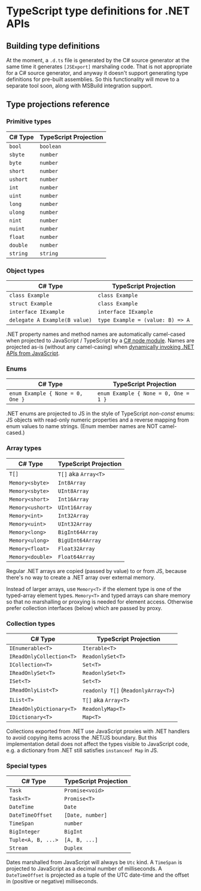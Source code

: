 # TypeScript type definitions for .NET APIs

## Building type definitions
At the moment, a `.d.ts` file is generated by the C# source generator at the same time it generates `[JSExport]` marshaling code. That is not appropriate for a C# source generator, and anyway it doesn't support generating type definitions for pre-built assemblies. So this functionality will move to a separate tool soon, along with MSBuild integration support.

## Type projections reference

### Primitive types
| C# Type  | TypeScript Projection |
|----------|-----------------------|
| `bool`   | `boolean`             |
| `sbyte`  | `number`              |
| `byte`   | `number`              |
| `short`  | `number`              |
| `ushort` | `number`              |
| `int`    | `number`              |
| `uint`   | `number`              |
| `long`   | `number`              |
| `ulong`  | `number`              |
| `nint`   | `number`              |
| `nuint`  | `number`              |
| `float`  | `number`              |
| `double` | `number`              |
| `string` | `string`              |

### Object types

| C# Type                       | TypeScript Projection            |
|-------------------------------|----------------------------------|
| `class Example`               | `class Example`                  |
| `struct Example`              | `class Example`                  |
| `interface IExample`          | `interface IExample`             |
| `delegate A Example(B value)` | `type Example = (value: B) => A` |

.NET property names and method names are automatically camel-cased when projected to JavaScript / TypeScript by a [C# node module](./node-module.md). Names are projected as-is (without any
camel-casing) when [dynamically invoking .NET APIs from JavaScript](./dynamic-invoke).

### Enums
| C# Type                          | TypeScript Projection                |
|----------------------------------|--------------------------------------|
| `enum Example { None = 0, One }` | `enum Example { None = 0, One = 1 }` |

.NET enums are projected to JS in the style of TypeScript _non-const_ enums: JS objects with read-only numeric properties and a reverse mapping from enum values to name strings. (Enum member names are NOT camel-cased.)

### Array types
| C# Type     | TypeScript Projection |
|-------------|-----------------------|
| `T[]`            | `T[]` aka `Array<T>` |
| `Memory<sbyte>`  | `Int8Array`          |
| `Memory<sbyte>`  | `UInt8Array`         |
| `Memory<short>`  | `Int16Array`         |
| `Memory<ushort>` | `UInt16Array`        |
| `Memory<int>`    | `Int32Array`         |
| `Memory<uint>`   | `UInt32Array`        |
| `Memory<long>`   | `BigInt64Array`      |
| `Memory<ulong>`  | `BigUInt64Array`     |
| `Memory<float>`  | `Float32Array`       |
| `Memory<double>` | `Float64Array`       |

Regular .NET arrays are copied (passed by value) to or from JS, because there's no way to create a .NET array over external memory.

Instead of larger arrays, use `Memory<T>` if the element type is one of the typed-array element types. `Memory<T>` and typed arrays can share memory so that no marshalling or proxying is needed for element access. Otherwise prefer collection interfaces (below) which are passed by proxy.

### Collection types

| C# Type                  | TypeScript Projection |
|--------------------------|-----------------------|
| `IEnumerable<T>`         | `Iterable<T>`         |
| `IReadOnlyCollection<T>` | `ReadonlySet<T>`      |
| `ICollection<T>`         | `Set<T>`              |
| `IReadOnlySet<T>`        | `ReadonlySet<T>`      |
| `ISet<T>`                | `Set<T>`              |
| `IReadOnlyList<T>`       | `readonly T[]` (`ReadonlyArray<T>`) |
| `IList<T>`               | `T[]` aka `Array<T>`  |
| `IReadOnlyDictionary<T>` | `ReadonlyMap<T>`      |
| `IDictionary<T>`         | `Map<T>`              |

Collections exported from .NET use JavaScript proxies with .NET handlers to avoid copying items across the .NET/JS boundary. But this implementation detail does not affect the types visible to JavaScript code, e.g. a dictionary from .NET still satisfies `instanceof Map` in JS.

### Special types

| C# Type            | TypeScript Projection |
|--------------------|-----------------------|
| `Task`             | `Promise<void>`       |
| `Task<T>`          | `Promise<T>`          |
| `DateTime`         | `Date`                |
| `DateTimeOffset`   | `[Date, number]`      |
| `TimeSpan`         | `number`              |
| `BigInteger`       | `BigInt`              |
| `Tuple<A, B, ...>` | `[A, B, ...]`         |
| `Stream`           | `Duplex`              |

Dates marshalled from JavaScript will always be `Utc` kind. A `TimeSpan` is projected to JavaScript as a decimal number of milliseconds. A `DateTimeOffset` is projected as a tuple of the UTC date-time and the offset in (positive or negative) milliseconds.

